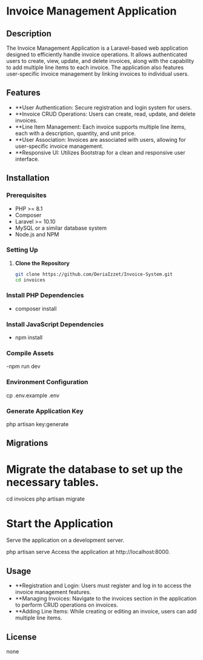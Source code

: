 
# Invoice Management Application
## Description
The Invoice Management Application is a Laravel-based web application designed to efficiently handle invoice operations. It allows authenticated users to create, view, update, and delete invoices, along with the capability to add multiple line items to each invoice. The application also features user-specific invoice management by linking invoices to individual users.

## Features
- **User Authentication: Secure registration and login system for users.
- **Invoice CRUD Operations: Users can create, read, update, and delete invoices.
- **Line Item Management: Each invoice supports multiple line items, each with a description, quantity, and unit price.
- **User Association: Invoices are associated with users, allowing for user-specific invoice management.
- **Responsive UI: Utilizes Bootstrap for a clean and responsive user interface.

## Installation

### Prerequisites
- PHP >= 8.1
- Composer
- Laravel >= 10.10
- MySQL or a similar database system
- Node.js and NPM

### Setting Up
1. **Clone the Repository**
   ```bash
   git clone https://github.com/DeriaIzzet/Invoice-System.git
   cd invoices

 ### Install PHP Dependencies
 - composer install

 ### Install JavaScript Dependencies
 - npm install

 ### Compile Assets
 -npm run dev

### Environment Configuration
cp .env.example .env

### Generate Application Key
php artisan key:generate

## Migrations

# Migrate the database to set up the necessary tables.

cd invoices
php artisan migrate

# Start the Application
Serve the application on a development server.

php artisan serve
Access the application at http://localhost:8000.

## Usage
- **Registration and Login: Users must register and log in to access the invoice management features.
- **Managing Invoices: Navigate to the invoices section in the application to perform CRUD operations on invoices.
- **Adding Line Items: While creating or editing an invoice, users can add multiple line items.


## License
none



